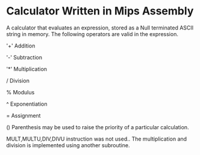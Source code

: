# Calculator Written in Mips Assembly

A calculator that evaluates an expression, stored as a Null terminated ASCII string in memory.
The following operators are valid in the expression.

'+' Addition

'-' Subtraction

'*' Multiplication

/ Division

% Modulus

^ Exponentiation

= Assignment

() Parenthesis may be used to raise the priority of a particular calculation.

MULT,MULTU,DIV,DIVU instruction was not used..
The multiplication and division is implemented using another subroutine.
